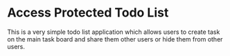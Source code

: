 # Access Protected Todo List
This is a very simple todo list application which allows users to create task on the main task board and share them other users or  hide them from other users.
